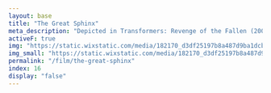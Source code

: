 ```yaml
---
layout: base
title: "The Great Sphinx"
meta_description: "Depicted in Transformers: Revenge of the Fallen (2009)."
activeF: true
img: "https://static.wixstatic.com/media/182170_d3df25197b8a487d9ba1dcba2a0c7c11~mv2.jpg"
img_small: "https://static.wixstatic.com/media/182170_d3df25197b8a487d9ba1dcba2a0c7c11~mv2.jpg"
permalink: "/film/the-great-sphinx"
index: 16
display: "false"
---
```

